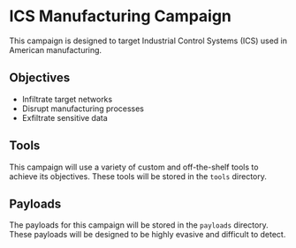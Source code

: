 # ICS Manufacturing Campaign

This campaign is designed to target Industrial Control Systems (ICS) used in American manufacturing.

## Objectives

- Infiltrate target networks
- Disrupt manufacturing processes
- Exfiltrate sensitive data

## Tools

This campaign will use a variety of custom and off-the-shelf tools to achieve its objectives. These tools will be stored in the `tools` directory.

## Payloads

The payloads for this campaign will be stored in the `payloads` directory. These payloads will be designed to be highly evasive and difficult to detect.

